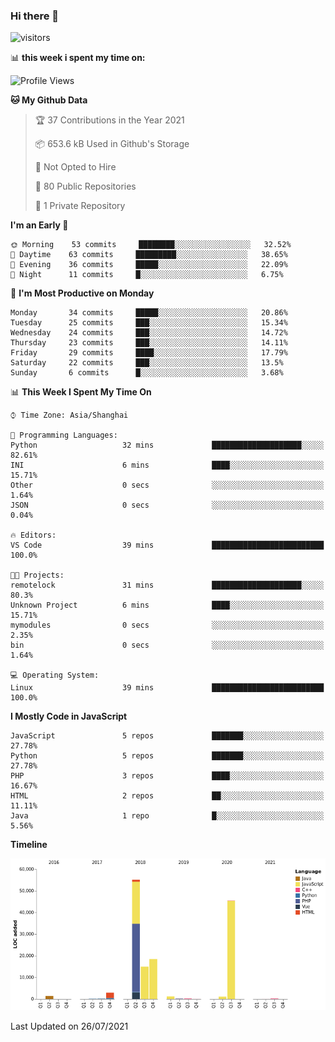 ### Hi there 👋
![visitors](https://visitor-badge.glitch.me/badge?page_id=coollerwind.coollerwind)


📊 **this week i spent my time on:**
<!--START_SECTION:waka-->
![Profile Views](http://img.shields.io/badge/Profile%20Views-21-blue)

**🐱 My Github Data** 

> 🏆 37 Contributions in the Year 2021
 > 
> 📦 653.6 kB Used in Github's Storage 
 > 
> 🚫 Not Opted to Hire
 > 
> 📜 80 Public Repositories 
 > 
> 🔑 1 Private Repository 
 > 
**I'm an Early 🐤** 

```text
🌞 Morning    53 commits     ████████░░░░░░░░░░░░░░░░░   32.52% 
🌆 Daytime    63 commits     █████████░░░░░░░░░░░░░░░░   38.65% 
🌃 Evening    36 commits     █████░░░░░░░░░░░░░░░░░░░░   22.09% 
🌙 Night      11 commits     █░░░░░░░░░░░░░░░░░░░░░░░░   6.75%

```
📅 **I'm Most Productive on Monday** 

```text
Monday       34 commits     █████░░░░░░░░░░░░░░░░░░░░   20.86% 
Tuesday      25 commits     ███░░░░░░░░░░░░░░░░░░░░░░   15.34% 
Wednesday    24 commits     ███░░░░░░░░░░░░░░░░░░░░░░   14.72% 
Thursday     23 commits     ███░░░░░░░░░░░░░░░░░░░░░░   14.11% 
Friday       29 commits     ████░░░░░░░░░░░░░░░░░░░░░   17.79% 
Saturday     22 commits     ███░░░░░░░░░░░░░░░░░░░░░░   13.5% 
Sunday       6 commits      █░░░░░░░░░░░░░░░░░░░░░░░░   3.68%

```


📊 **This Week I Spent My Time On** 

```text
⌚︎ Time Zone: Asia/Shanghai

💬 Programming Languages: 
Python                   32 mins             ████████████████████░░░░░   82.61% 
INI                      6 mins              ████░░░░░░░░░░░░░░░░░░░░░   15.71% 
Other                    0 secs              ░░░░░░░░░░░░░░░░░░░░░░░░░   1.64% 
JSON                     0 secs              ░░░░░░░░░░░░░░░░░░░░░░░░░   0.04%

🔥 Editors: 
VS Code                  39 mins             █████████████████████████   100.0%

🐱‍💻 Projects: 
remotelock               31 mins             ████████████████████░░░░░   80.3% 
Unknown Project          6 mins              ████░░░░░░░░░░░░░░░░░░░░░   15.71% 
mymodules                0 secs              ░░░░░░░░░░░░░░░░░░░░░░░░░   2.35% 
bin                      0 secs              ░░░░░░░░░░░░░░░░░░░░░░░░░   1.64%

💻 Operating System: 
Linux                    39 mins             █████████████████████████   100.0%

```

**I Mostly Code in JavaScript** 

```text
JavaScript               5 repos             ███████░░░░░░░░░░░░░░░░░░   27.78% 
Python                   5 repos             ███████░░░░░░░░░░░░░░░░░░   27.78% 
PHP                      3 repos             ████░░░░░░░░░░░░░░░░░░░░░   16.67% 
HTML                     2 repos             ██░░░░░░░░░░░░░░░░░░░░░░░   11.11% 
Java                     1 repo              █░░░░░░░░░░░░░░░░░░░░░░░░   5.56%

```


**Timeline**

![Chart not found](https://raw.githubusercontent.com/telesoho/telesoho/master/charts/bar_graph.png) 


 Last Updated on 26/07/2021
<!--END_SECTION:waka-->


<!--
**telesoho/telesoho** is a ✨ _special_ ✨ repository because its `README.md` (this file) appears on your GitHub profile.

Here are some ideas to get you started:

- 🔭 I’m currently working on ...
- 🌱 I’m currently learning ...
- 👯 I’m looking to collaborate on ...
- 🤔 I’m looking for help with ...
- 💬 Ask me about ...
- 📫 How to reach me: ...
- 😄 Pronouns: ...
- ⚡ Fun fact: ...
-->
